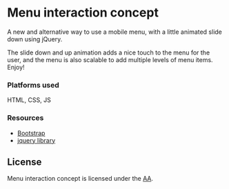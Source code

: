 <h1>Menu interaction concept</h1>
<p>A new and alternative way to use a mobile menu, with a little animated slide down using jQuery.<br> 
 <p> The slide down and up animation adds a nice touch to the menu for the user, and the menu is also scalable to add multiple levels of menu items. Enjoy!
</p>
<h3>Platforms used</h3>
	HTML, CSS, JS
<h3>Resources</h3>
<ul>
    <li><a href="http://getbootstrap.com/">Bootstrap</a></li>
    <li><a href="https://jquery.com/download/">jquery library</a></li>
</ul>

<h2>License</h2>
Menu interaction concept is licensed under the <a href="albasri.dk">AA</a>.

                                     
